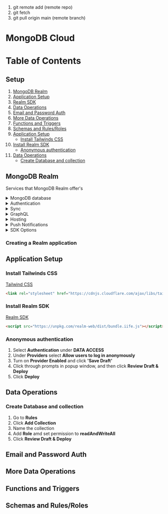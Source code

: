 1. git remote add (remote repo)
2. git fetch
3. git pull origin main (remote branch)

# MongoDB Cloud

# Table of Contents
## Setup
1. [MongoDB Realm](#mongodb-realm)
2. [Application Setup](#application-setup)
3. [Realm SDK](#install-realm-sdk)
4. [Data Operations](#data-operations)
5. [Email and Password Auth](#email-and-password-auth)
6. [More Data Operations](#more-data-operations)
7. [Functions and Triggers](#functions-and-triggers)
8. [Schemas and Rules/Roles](#schemas-and-rulesroles)
9. [Application Setup](#application-setup)
    - [Install Tailwinds CSS](#install-tailwinds-css)
10. [Install Realm SDK](#install-realm-sdk)
    - [Anonymous authentication](#anonymous-authentication)
11. [Data Operations](#data-operations)
    - [Create Database and collection](#create-database-and-collection)

## MongoDB Realm
Services that MongoDB Realm offer's
<details>
<summary>MongoDB database</summary>

**DBaaS**: Database as a Service (DBaaS) is a cloud computing service that allows users to access and use a cloud database system without purchasing and setting up their own hardware, installing their own database software, or managing the database themselves.

</details>

<details>
<summary>Authentication</summary>
</details>

<details>
<summary>Sync</summary>
</details>

<details>
<summary>GraphQL</summary>

**GraphQL**: GraphQL is a query language, architecture style, and set of tools for creating and manipulating APIs.

</details>

<details>
<summary>Hosting</summary>

**Hosting**: Hosting is a service that provides storage and computing resources for websites and related services.

</details>

<details>
<summary>Push Notifications</summary>

**Push notifications**: are messages that are sent to a user's device without a specific request from the client.

</details>

<details>
<summary>SDK Options</summary>

**SDK**: SDK stands for software development kit, which is a set of tools that developers use to create applications for specific platforms.

</details>

### Creating a Realm application

## Application Setup
### Install Tailwinds CSS
[Tailwind CSS](https://cdnjs.com/libraries/tailwindcss)
```html
<link rel="stylesheet" href="https://cdnjs.cloudflare.com/ajax/libs/tailwindcss/4.0.0-alpha.9/lib.min.js">
```
### Install Realm SDK
[Realm SDK](https://www.mongodb.com/docs/realm/web/quickstart/)
```html
<script src="https://unpkg.com/realm-web/dist/bundle.iife.js"></script>
```
### Anonymous authentication
1. Select **Authentication** under **DATA ACCESS**
2. Under **Providers** select **Allow users to log in anonymously**
3. Turn on **Provider Enabled** and click **'Save Draft'**
4. Click through prompts in popup window, and then click **Review Draft & Deploy**
5. Click **Deploy**

## Data Operations
### Create Database and collection
1. Go to **Rules**
2. Click **Add Collection**
3. Name the collection
6. Add **Role** amd set permission to **readAndWriteAll**
7. Click **Review Draft & Deploy**

## Email and Password Auth

## More Data Operations

## Functions and Triggers

## Schemas and Rules/Roles

